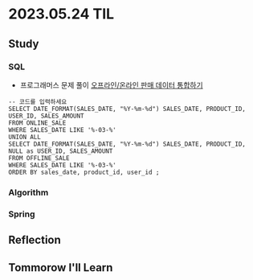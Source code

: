 # 2023.05.24 TIL

## Study
### SQL
- 프로그래머스 문제 풀이 [오프라인/온라인 판매 데이터 통합하기](https://school.programmers.co.kr/learn/courses/30/lessons/131537)
```mysql
-- 코드를 입력하세요
SELECT DATE_FORMAT(SALES_DATE, "%Y-%m-%d") SALES_DATE, PRODUCT_ID, USER_ID, SALES_AMOUNT
FROM ONLINE_SALE
WHERE SALES_DATE LIKE '%-03-%'
UNION ALL
SELECT DATE_FORMAT(SALES_DATE, "%Y-%m-%d") SALES_DATE, PRODUCT_ID, NULL as USER_ID, SALES_AMOUNT
FROM OFFLINE_SALE
WHERE SALES_DATE LIKE '%-03-%'
ORDER BY sales_date, product_id, user_id ;
```
### Algorithm

### Spring


## Reflection

## Tommorow I'll Learn



